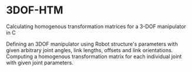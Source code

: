 # 3DOF-HTM
Calculating homogenous transformation matrices for a 3-DOF manipulator in C

Defining an 3DOF manipulator using Robot structure's parameters with given arbitrary joint angles, link lengths, offsets and link orientations. 
Computing a homogenous transformation matrix for each individual joint with given joint parameters. 
